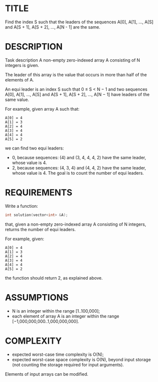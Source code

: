 TITLE
=====
Find the index S such that the leaders of the sequences A[0], A[1], ..., A[S] and A[S + 1], A[S + 2], ..., A[N - 1] are the same.

DESCRIPTION
===========

Task description
A non-empty zero-indexed array A consisting of N integers is given.

The leader of this array is the value that occurs in more than half of the elements of A.

An equi leader is an index S such that 0 ≤ S < N − 1 and two sequences A[0], A[1], ..., A[S] and A[S + 1], A[S + 2], ..., A[N − 1] have leaders of the same value.

For example, given array A such that:

    A[0] = 4
    A[1] = 3
    A[2] = 4
    A[3] = 4
    A[4] = 4
    A[5] = 2
we can find two equi leaders:

* 0, because sequences: (4) and (3, 4, 4, 4, 2) have the same leader, whose value is 4.
* 2, because sequences: (4, 3, 4) and (4, 4, 2) have the same leader, whose value is 4.
The goal is to count the number of equi leaders.

REQUIREMENTS
============
Write a function:

```c++
int solution(vector<int> &A);
```
that, given a non-empty zero-indexed array A consisting of N integers, returns the number of equi leaders.

For example, given:

    A[0] = 4
    A[1] = 3
    A[2] = 4
    A[3] = 4
    A[4] = 4
    A[5] = 2
the function should return 2, as explained above.

ASSUMPTIONS
===========
* N is an integer within the range [1..100,000];
* each element of array A is an integer within the range [−1,000,000,000..1,000,000,000].

COMPLEXITY
===========
* expected worst-case time complexity is O(N);
* expected worst-case space complexity is O(N), beyond input storage (not counting the storage required for input arguments).

Elements of input arrays can be modified.


